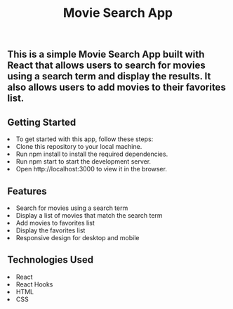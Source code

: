 <h1 align="center"><strong>Movie Search App</strong></h1><br>
<h2>This is a simple Movie Search App built with React that allows users to search for movies using a search term and display the results. It also allows users to add movies to their favorites list.</h2>

<h2><strong>Getting Started</h2></strong>
<li>To get started with this app, follow these steps:</li>
<li>Clone this repository to your local machine.</li>
<li>Run npm install to install the required dependencies.</li>
<li>Run npm start to start the development server.</li>
<li>Open http://localhost:3000 to view it in the browser.</li>
<h2><strong>Features</strong></h2>
<li>Search for movies using a search term</li>
<li>Display a list of movies that match the search term</li>
<li>Add movies to favorites list</li>
<li>Display the favorites list</li>
<li>Responsive design for desktop and mobile</li>
<h2><strong>Technologies Used</h2></strong>
<li>React</li>
<li>React Hooks</li>
<li>HTML</li>
<li>CSS</li>






